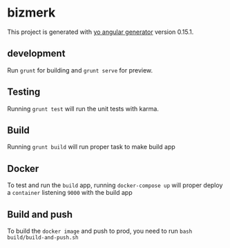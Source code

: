 # bizmerk

This project is generated with [yo angular generator](https://github.com/yeoman/generator-angular)
version 0.15.1.

## development

Run `grunt` for building and `grunt serve` for preview.

## Testing

Running `grunt test` will run the unit tests with karma.

## Build

Running `grunt build` will run proper task to make build app


## Docker

To test and run the `build` app, running `docker-compose up` will proper deploy a `container` listening `9000` with the build app


## Build and push

To build the `docker image` and push to prod, you need to run `bash build/build-and-push.sh`
